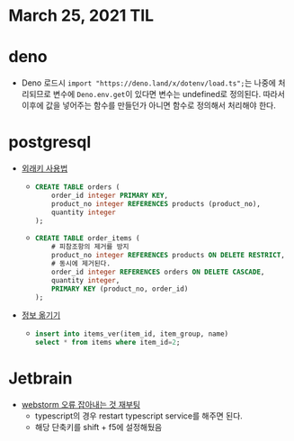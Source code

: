 # March 25, 2021 TIL

# deno
- Deno 로드시 `import "https://deno.land/x/dotenv/load.ts";`는 나중에 처리되므로
변수에 `Deno.env.get`이 있다면 변수는 undefined로 정의된다.
따라서 이후에 값을 넣어주는 함수를 만들던가 아니면 함수로 정의해서 처리해야 한다.

# postgresql
- [외래키 사용법](http://blog.naver.com/PostView.nhn?blogId=kngt13&logNo=80129159087&redirect=Dlog&widgetTypeCall=true)
    - ```sql
      CREATE TABLE orders (
          order_id integer PRIMARY KEY,
          product_no integer REFERENCES products (product_no),
          quantity integer
      ); 
      ```
    - ```sql
      CREATE TABLE order_items (
          # 피참조항의 제거를 방지
          product_no integer REFERENCES products ON DELETE RESTRICT, 
          # 동시에 제거된다. 
          order_id integer REFERENCES orders ON DELETE CASCADE,
          quantity integer,
          PRIMARY KEY (product_no, order_id)
      );
      ```
- [정보 옮기기](https://kugancity.tistory.com/entry/postgreSQL-%EB%8B%A4%EB%A5%B8-%ED%85%8C%EC%9D%B4%EB%B8%94-%EB%B3%B5%EC%82%AC%ED%95%98%EA%B8%B0)
    - ```sql
      insert into items_ver(item_id, item_group, name)
      select * from items where item_id=2;

# Jetbrain
- [webstorm 오류 잡아내는 것 재부팅](https://intellij-support.jetbrains.com/hc/en-us/community/posts/360009891300--Problem-pane-refresh#community_comment_360002381219)
    - typescript의 경우 restart typescript service를 해주면 된다.
    - 해당 단축키를 shift + f5에 설정해뒀음
